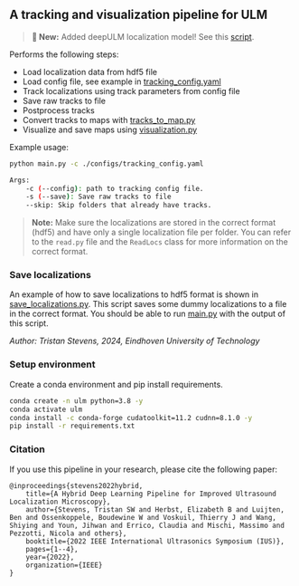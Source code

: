 ## A tracking and visualization pipeline for ULM

> **🚨 New:**
Added deepULM localization model! See this [script](./model.py).

Performs the following steps:
- Load localization data from hdf5 file
- Load config file, see example in [tracking_config.yaml](./configs/tracking_config.yaml)
- Track localizations using track parameters from config file
- Save raw tracks to file
- Postprocess tracks
- Convert tracks to maps with [tracks_to_map.py](./tracks_to_map.py)
- Visualize and save maps using [visualization.py](./visualization.py)

Example usage:

```bash
python main.py -c ./configs/tracking_config.yaml
```

```bash
Args:
    -c (--config): path to tracking config file.
    -s (--save): Save raw tracks to file
    --skip: Skip folders that already have tracks.

```

> **Note:**
Make sure the localizations are stored in the correct format (hdf5) and have only a single localization file per folder. You can refer to the `read.py` file and the `ReadLocs` class for more information on the correct format.

### Save localizations
An example of how to save localizations to hdf5 format is shown in [save_localizations.py](./save_localizations.py). This script saves some dummy localizations to a file in the correct format. You should be able to run [main.py](./main.py) with the output of this script.

*Author: Tristan Stevens, 2024, Eindhoven University of Technology*


### Setup environment
Create a conda environment and pip install requirements.

```bash
conda create -n ulm python=3.8 -y
conda activate ulm
conda install -c conda-forge cudatoolkit=11.2 cudnn=8.1.0 -y
pip install -r requirements.txt
```

### Citation

If you use this pipeline in your research, please cite the following paper:

```
@inproceedings{stevens2022hybrid,
    title={A Hybrid Deep Learning Pipeline for Improved Ultrasound Localization Microscopy},
    author={Stevens, Tristan SW and Herbst, Elizabeth B and Luijten, Ben and Ossenkoppele, Boudewine W and Voskuil, Thierry J and Wang, Shiying and Youn, Jihwan and Errico, Claudia and Mischi, Massimo and Pezzotti, Nicola and others},
    booktitle={2022 IEEE International Ultrasonics Symposium (IUS)},
    pages={1--4},
    year={2022},
    organization={IEEE}
}
```